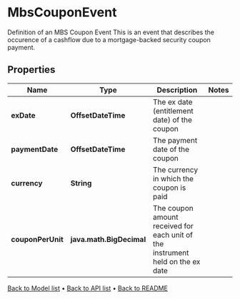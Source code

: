 

# MbsCouponEvent

Definition of an MBS Coupon Event  This is an event that describes the occurence of a cashflow due to a mortgage-backed security coupon payment.

## Properties

| Name | Type | Description | Notes |
|------------ | ------------- | ------------- | -------------|
|**exDate** | **OffsetDateTime** | The ex date (entitlement date) of the coupon |  |
|**paymentDate** | **OffsetDateTime** | The payment date of the coupon |  |
|**currency** | **String** | The currency in which the coupon is paid |  |
|**couponPerUnit** | **java.math.BigDecimal** | The coupon amount received for each unit of the instrument held on the ex date |  |



[Back to Model list](../README.md#documentation-for-models) &#8226; [Back to API list](../README.md#documentation-for-api-endpoints) &#8226; [Back to README](../README.md)


